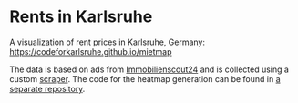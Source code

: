 # Rents in Karlsruhe

A visualization of rent prices in Karlsruhe, Germany: https://codeforkarlsruhe.github.io/mietmap

The data is based on ads from [Immobilienscout24](http://www.immobilienscout24.de/) and is collected using a custom [scraper](https://github.com/CodeforKarlsruhe/mietmap-scraper). The code for the heatmap generation can be found in [a separate repository](https://github.com/CodeforKarlsruhe/mietmap-overlay).

